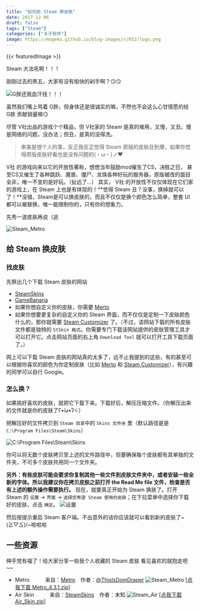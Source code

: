 ```yaml
---
title: "如何给 Steam 换皮肤"
date: 2017-12-06
draft: false
tags: ["Steam"]
categories: ["关于软件"]
image: https://mogeko.github.io/blog-images/r/012/logo.png
---
```


{{< featuredImage >}}

Steam 大法吼啊！！！

刚刚过去的黑五，大家有没有愉快的剁手啊？😏😏

![G胖还我血汗钱！！！](https://mogeko.github.io/blog-images/r/012/Fat_G.gif)

虽然我们嘴上骂着 G胖，但身体还是很诚实的嘛，不然也不会这么心甘情愿的给 G胖 贡献销量嘛😏

尽管 V社出品的游戏个个精品，但 V社家的 Steam 是真的难用，又慢，又丑。慢是网络的问题，没办法；但丑，是真的没得洗。

> 审美是很个人的事，反正我反正觉得 Steam 原版的皮肤丑到爆，如果你觉得原版皮肤好看也是没有问题的(・ω・)ノ❤

V社 的游戏向来以它的开放性著称，想想当年鼓励mod催生了CS，决胜之日， 甚至CS又催生了各种跳跃、魔兽、僵尸、龙珠各种好玩的服务器，原版被改的面目全非，唯一不变的是好玩。（扯远了…）
其实， V社 的开放性不仅仅体现在它们家的游戏上，在 Steam 上也是有体现的！**觉得 Steam 丑？没事，换掉就可以了！**没错，Steam是可以换皮肤的，而且不仅仅是换个颜色怎么简单，整套 UI 都可以被替换，唯一能限制你的，只有你的想象力。

先秀一波皮肤再说（逃

![Steam_Metro](https://mogeko.github.io/blog-images/r/012/steam_air.png)

<!-- more -->

## 给 Steam 换皮肤

### 找皮肤

先祭出几个下载 Steam 皮肤的网站

- [SteamSkins](http://steamskins.org/)
- [GameBanana](https://gamebanana.com/)
- 如果你想自定义你的皮肤，你需要 [Merto](http://www.metroforsteam.com/)
- 如果你想要更复杂的自定义你的 Steam 界面，而不仅仅是定制一下皮肤颜色什么的，那你就需要 [Steam Customizer](https://gamebanana.com/) 了。（不过，该网站下载的所有皮肤文件都是独特的 `StSkin 格式`。你需要专门下载该网站提供的皮肤管理工具才可以打开它。点击网站页面的右上角 `Download Tool` 就可以打开工具下载页面了。）

网上可以下载 Steam 皮肤的网站真的太多了，远不止我提到的这些，有的甚至可以根据你喜欢的颜色为你定制皮肤（比如 [Merto](http://www.metroforsteam.com/) 和 [Steam Customizer](https://steamcustomizer.com)），有兴趣的同学可以自行 Google。

### 怎么换？

如果挑好喜欢的皮肤，就把它下载下来。下载好后，解压压缩文件。（你解压出来的文件就是你的皮肤了ʕ•̀ω•́ʔ✧）

把解压好的文件拷贝到 `Steam 目录`中的 `Skins 文件夹` 里（默认路径是是 `C:\Program Files\Steam\Skins`）

![C:\Program Files\Steam\Skins](https://mogeko.github.io/blog-images/r/012/path.png)

你可以将无数个皮肤拷贝至上述的文件路径中，但要确保每个皮肤都有其单独的文件夹，不可多个皮肤共用同一个文件夹。

**另外：**有些皮肤可能会要求你复制其他一些文件到皮肤文件夹中，或者安装一些全新的字体。所以我建议你**在拷贝皮肤之前打开 the Read Me file 文件，检查是否有上述的额外操作需要执行。**
现在，就要真正开始为 Steam 换肤了。打开 Steam 的 `设置` -> `界面` -> `选择您希望 Steam 使用的皮肤`；在下拉菜单中选择你下载好的皮肤，点击 `确定`。
![设置](https://mogeko.github.io/blog-images/r/012/settings.png)

然后按提示重启 Steam 客户端。不出意外的话你应该就可以看到新的皮肤了~(≧▽≦)/~啦啦啦

## 一些资源

伸手党有福了！给大家分享一些我个人收藏的 Steam 皮肤
看见喜欢的就抱走吧~~

- Metro   来自：[Metro](http://www.metroforsteam.com/) 作者：[@ThisIsDomDraper](https://twitter.com/ThisIsDomDraper)
  ![Steam_Metro](https://mogeko.github.io/blog-images/r/012/steam_metro.png)
  [[点我下载 Metro_4.3.1.zip](https://github.com/Mogeko/blog-commits/releases/download/012/Metro_4.3.1.zip)]
- Air Skin   来自：[SteamSkins](http://steamskins.org/air-skin-for-steam/) 作者：未知
  ![Steam_Air](https://mogeko.github.io/blog-images/r/012/steam_air.png)
  [[点我下载 Air_Skin.zip](https://github.com/Mogeko/blog-commits/releases/download/012/Air_Skin.zip)]
